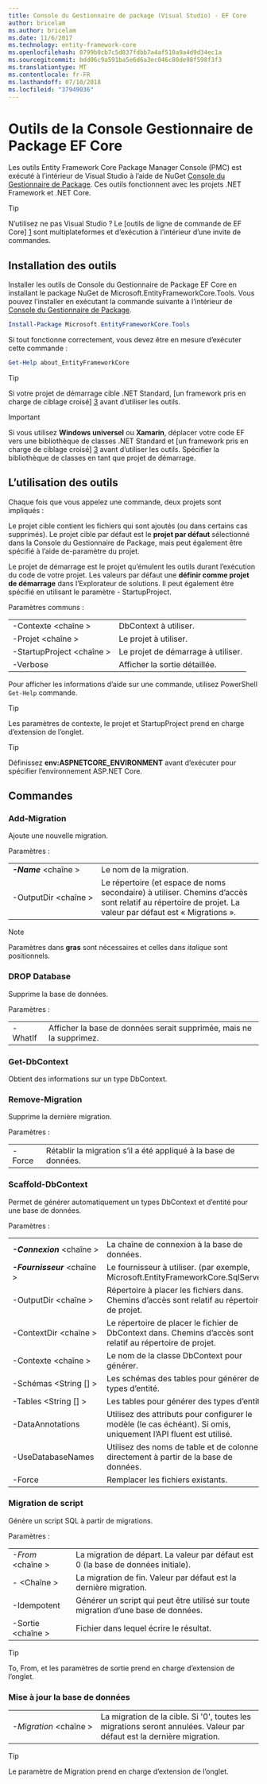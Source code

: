 ```yaml
---
title: Console du Gestionnaire de package (Visual Studio) - EF Core
author: bricelam
ms.author: bricelam
ms.date: 11/6/2017
ms.technology: entity-framework-core
ms.openlocfilehash: 0799b0cb7c5d837fdbb7a4af510a9a4d9d34ec1a
ms.sourcegitcommit: bdd06c9a591ba5e6d6a3ec046c80de98f598f3f3
ms.translationtype: MT
ms.contentlocale: fr-FR
ms.lasthandoff: 07/10/2018
ms.locfileid: "37949036"
---
```

<a name="ef-core-package-manager-console-tools"></a>Outils de la Console Gestionnaire de Package EF Core
=====================================
Les outils Entity Framework Core Package Manager Console (PMC) est exécuté à l’intérieur de Visual Studio à l’aide de NuGet [Console du Gestionnaire de Package][2].
Ces outils fonctionnent avec les projets .NET Framework et .NET Core.

> [!TIP]
> N’utilisez ne pas Visual Studio ? Le [outils de ligne de commande de EF Core] [ 1] sont multiplateformes et d’exécution à l’intérieur d’une invite de commandes.

<a name="installing-the-tools"></a>Installation des outils
--------------------
Installer les outils de Console du Gestionnaire de Package EF Core en installant le package NuGet de Microsoft.EntityFrameworkCore.Tools.
Vous pouvez l’installer en exécutant la commande suivante à l’intérieur de [Console du Gestionnaire de Package][2].

``` powershell
Install-Package Microsoft.EntityFrameworkCore.Tools
```

Si tout fonctionne correctement, vous devez être en mesure d’exécuter cette commande :

``` powershell
Get-Help about_EntityFrameworkCore
```
> [!TIP]
> Si votre projet de démarrage cible .NET Standard, [un framework pris en charge de ciblage croisé] [ 3] avant d’utiliser les outils.

> [!IMPORTANT]
> Si vous utilisez **Windows universel** ou **Xamarin**, déplacer votre code EF vers une bibliothèque de classes .NET Standard et [un framework pris en charge de ciblage croisé] [ 3] avant d’utiliser les outils. Spécifier la bibliothèque de classes en tant que projet de démarrage.

<a name="using-the-tools"></a>L’utilisation des outils
---------------
Chaque fois que vous appelez une commande, deux projets sont impliqués :

Le projet cible contient les fichiers qui sont ajoutés (ou dans certains cas supprimés). Le projet cible par défaut est le **projet par défaut** sélectionné dans la Console du Gestionnaire de Package, mais peut également être spécifié à l’aide de-paramètre du projet.

Le projet de démarrage est le projet qu’émulent les outils durant l’exécution du code de votre projet. Les valeurs par défaut une **définir comme projet de démarrage** dans l’Explorateur de solutions. Il peut également être spécifié en utilisant le paramètre - StartupProject.

Paramètres communs :

|                           |                             |
|:--------------------------|:----------------------------|
| -Contexte \<chaîne >        | DbContext à utiliser.       |
| -Projet \<chaîne >        | Le projet à utiliser.         |
| -StartupProject \<chaîne > | Le projet de démarrage à utiliser. |
| -Verbose                  | Afficher la sortie détaillée.        |

Pour afficher les informations d’aide sur une commande, utilisez PowerShell `Get-Help` commande.

> [!TIP]
> Les paramètres de contexte, le projet et StartupProject prend en charge d’extension de l’onglet.

> [!TIP]
> Définissez **env:ASPNETCORE_ENVIRONMENT** avant d’exécuter pour spécifier l’environnement ASP.NET Core.

<a name="commands"></a>Commandes
--------

### <a name="add-migration"></a>Add-Migration

Ajoute une nouvelle migration.

Paramètres :

|                                   |                                                                                                                  |
|:----------------------------------|:-----------------------------------------------------------------------------------------------------------------|
| ***-Name*** \<chaîne >             | Le nom de la migration.                                                                                       |
| <nobr>-OutputDir \<chaîne ></nobr> | Le répertoire (et espace de noms secondaire) à utiliser. Chemins d’accès sont relatif au répertoire de projet. La valeur par défaut est « Migrations ». |

> [!NOTE]
> Paramètres dans **gras** sont nécessaires et celles dans *italique* sont positionnels.

### <a name="drop-database"></a>DROP Database

Supprime la base de données.

Paramètres :

|         |                                                          |
|:--------|:---------------------------------------------------------|
| -WhatIf | Afficher la base de données serait supprimée, mais ne la supprimez. |

### <a name="get-dbcontext"></a>Get-DbContext

Obtient des informations sur un type DbContext.

### <a name="remove-migration"></a>Remove-Migration

Supprime la dernière migration.

Paramètres :

|        |                                                              |
|:-------|:-------------------------------------------------------------|
| -Force | Rétablir la migration s’il a été appliqué à la base de données. |

### <a name="scaffold-dbcontext"></a>Scaffold-DbContext

Permet de générer automatiquement un types DbContext et d’entité pour une base de données.

Paramètres :

|                                          |                                                                                                  |
|:-----------------------------------------|:-------------------------------------------------------------------------------------------------|
| <nobr>***-Connexion*** \<chaîne ></nobr> | La chaîne de connexion à la base de données.                                                           |
| ***-Fournisseur*** \<chaîne >                | Le fournisseur à utiliser. (par exemple, Microsoft.EntityFrameworkCore.SqlServer)                      |
| -OutputDir \<chaîne >                     | Répertoire à placer les fichiers dans. Chemins d’accès sont relatif au répertoire de projet.                      |
| -ContextDir \<chaîne >                    | Le répertoire de placer le fichier de DbContext dans. Chemins d’accès sont relatif au répertoire de projet.             |
| -Contexte \<chaîne >                       | Le nom de la classe DbContext pour générer.                                                           |
| -Schémas \<String [] >                     | Les schémas des tables pour générer des types d’entité.                                              |
| -Tables \<String [] >                      | Les tables pour générer des types d’entité.                                                         |
| -DataAnnotations                         | Utilisez des attributs pour configurer le modèle (le cas échéant). Si omis, uniquement l’API fluent est utilisé. |
| -UseDatabaseNames                        | Utilisez des noms de table et de colonne directement à partir de la base de données.                                           |
| -Force                                   | Remplacer les fichiers existants.                                                                        |

### <a name="script-migration"></a>Migration de script

Génère un script SQL à partir de migrations.

Paramètres :

|                   |                                                                    |
|:------------------|:-------------------------------------------------------------------|
| *-From* \<chaîne > | La migration de départ. La valeur par défaut est 0 (la base de données initiale).      |
| *-* \<Chaîne >   | La migration de fin. Valeur par défaut est la dernière migration.              |
| -Idempotent       | Générer un script qui peut être utilisé sur toute migration d’une base de données. |
| -Sortie \<chaîne > | Fichier dans lequel écrire le résultat.                                   |

> [!TIP]
> To, From, et les paramètres de sortie prend en charge d’extension de l’onglet.

### <a name="update-database"></a>Mise à jour la base de données

|                                     |                                                                                                |
|:------------------------------------|:-----------------------------------------------------------------------------------------------|
| <nobr>*-Migration* \<chaîne ></nobr> | La migration de la cible. Si '0', toutes les migrations seront annulées. Valeur par défaut est la dernière migration. |

> [!TIP]
> Le paramètre de Migration prend en charge d’extension de l’onglet.


  [1]: dotnet.md
  [2]: https://docs.microsoft.com/nuget/tools/package-manager-console
  [3]: index.md#frameworks

